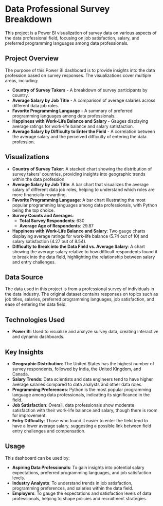 <!DOCTYPE html>
<html lang="en">
<head>
    <meta charset="UTF-8">
    <meta name="viewport" content="width=device-width, initial-scale=1.0">

</head>
<body>

<h1>Data Professional Survey Breakdown</h1>

<p>This project is a Power BI visualization of survey data on various aspects of the data professional field, focusing on job satisfaction, salary, and preferred programming languages among data professionals.</p>

<h2>Project Overview</h2>

<p>The purpose of this Power BI dashboard is to provide insights into the data profession based on survey responses. The visualizations cover multiple areas, including:</p>
<ul>
    <li><strong>Country of Survey Takers</strong> - A breakdown of survey participants by country.</li>
    <li><strong>Average Salary by Job Title</strong> - A comparison of average salaries across different data job roles.</li>
    <li><strong>Favorite Programming Language</strong> - A summary of preferred programming languages among data professionals.</li>
    <li><strong>Happiness with Work-Life Balance and Salary</strong> - Gauges displaying average ratings for work-life balance and salary satisfaction.</li>
    <li><strong>Average Salary by Difficulty to Enter the Field</strong> - A correlation between the average salary and the perceived difficulty of entering the data profession.</li>
</ul>

<h2>Visualizations</h2>

<ul>
    <li><strong>Country of Survey Taker</strong>: A stacked chart showing the distribution of survey takers' countries, providing insights into geographic trends within the data profession.</li>
    <li><strong>Average Salary by Job Title</strong>: A bar chart that visualizes the average salary of different data job roles, helping to understand which roles are more financially rewarding.</li>
    <li><strong>Favorite Programming Language</strong>: A bar chart illustrating the most popular programming languages among data professionals, with Python being the top choice.</li>
    <li><strong>Survey Counts and Averages</strong>:
        <ul>
            <li><strong>Total Survey Respondents</strong>: 630</li>
            <li><strong>Average Age of Respondents</strong>: 29.87</li>
        </ul>
    </li>
    <li><strong>Happiness with Work-Life Balance and Salary</strong>: Two gauge charts displaying average ratings for work-life balance (5.74 out of 10) and salary satisfaction (4.27 out of 8.54).</li>
    <li><strong>Difficulty to Break into the Data Field vs. Average Salary</strong>: A chart showing the average salary relative to how difficult respondents found it to break into the data field, highlighting the relationship between salary and entry challenges.</li>
</ul>

<h2>Data Source</h2>

<p>The data used in this project is from a professional survey of individuals in the data industry. The original dataset contains responses on topics such as job titles, salaries, preferred programming languages, job satisfaction, and ease of entering the data field.</p>

<h2>Technologies Used</h2>

<ul>
    <li><strong>Power BI</strong>: Used to visualize and analyze survey data, creating interactive and dynamic dashboards.</li>
</ul>

<h2>Key Insights</h2>

<ul>
    <li><strong>Geographic Distribution</strong>: The United States has the highest number of survey respondents, followed by India, the United Kingdom, and Canada.</li>
    <li><strong>Salary Trends</strong>: Data scientists and data engineers tend to have higher average salaries compared to data analysts and other data roles.</li>
    <li><strong>Programming Preferences</strong>: Python is the most popular programming language among data professionals, indicating its significance in the field.</li>
    <li><strong>Job Satisfaction</strong>: Overall, data professionals show moderate satisfaction with their work-life balance and salary, though there is room for improvement.</li>
    <li><strong>Entry Difficulty</strong>: Those who found it easier to enter the field tend to have a lower average salary, suggesting a possible link between field entry challenges and compensation.</li>
</ul>

<h2>Usage</h2>

<p>This dashboard can be used by:</p>
<ul>
    <li><strong>Aspiring Data Professionals</strong>: To gain insights into potential salary expectations, preferred programming languages, and job satisfaction levels.</li>
    <li><strong>Industry Analysts</strong>: To understand trends in job satisfaction, programming preferences, and salaries within the data field.</li>
    <li><strong>Employers</strong>: To gauge the expectations and satisfaction levels of data professionals, helping to shape policies and recruitment strategies.</li>
</ul>

</body>
</html>
